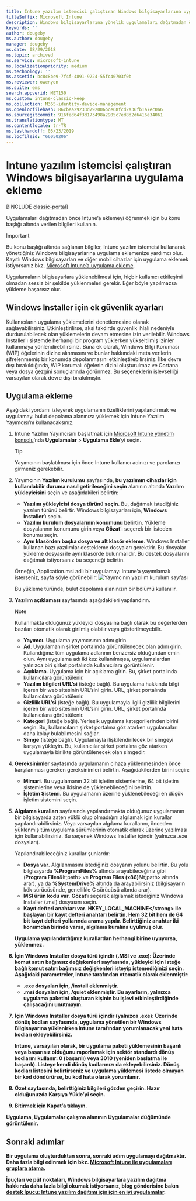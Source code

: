 ```yaml
---
title: Intune yazılım istemcisi çalıştıran Windows bilgisayarlarına uygulama ekleme
titleSuffix: Microsoft Intune
description: Windows bilgisayarlarına yönelik uygulamaları dağıtmadan önce Intune’a eklemeyi öğrenmek için bu konu başlığı altında verilen bilgileri kullanın.
keywords: ''
author: dougeby
ms.author: dougeby
manager: dougeby
ms.date: 08/29/2018
ms.topic: archived
ms.service: microsoft-intune
ms.localizationpriority: medium
ms.technology: ''
ms.assetid: bc8c8be9-7f4f-4891-9224-55fc40703f0b
ms.reviewer: owenyen
ms.suite: ems
search.appverid: MET150
ms.custom: intune-classic-keep
ms.collection: M365-identity-device-management
ms.openlocfilehash: 86cbea29233d792006bce68fcd2a36fb1a7ec0a6
ms.sourcegitcommit: 916fed64f3d173498a2905c7ed8d2d6416e34061
ms.translationtype: MT
ms.contentlocale: tr-TR
ms.lasthandoff: 05/23/2019
ms.locfileid: "66050206"
---
```

# <a name="add-apps-for-windows-pcs-that-run-the-intune-software-client"></a>Intune yazılım istemcisi çalıştıran Windows bilgisayarlarına uygulama ekleme

[!INCLUDE [classic-portal](includes/classic-portal.md)]

Uygulamaları dağıtmadan önce Intune’a eklemeyi öğrenmek için bu konu başlığı altında verilen bilgileri kullanın.

> [!IMPORTANT]
> Bu konu başlığı altında sağlanan bilgiler, Intune yazılım istemcisi kullanarak yönettiğiniz Windows bilgisayarlarına uygulama eklemenize yardımcı olur. Kayıtlı Windows bilgisayarları ve diğer mobil cihazlar için uygulama eklemek istiyorsanız bkz. [Microsoft Intune’a uygulama ekleme](apps-add.md).

Uygulamaların bilgisayarlara yüklenebilmesi için, hiçbir kullanıcı etkileşimi olmadan sessiz bir şekilde yüklenmeleri gerekir. Eğer böyle yapılmazsa yükleme başarısız olur.

## <a name="additional-security-settings-for-windows-installer"></a>Windows Installer için ek güvenlik ayarları
Kullanıcıların uygulama yüklemelerini denetlemesine olanak sağlayabilirsiniz. Etkinleştirilirse, aksi takdirde güvenlik ihlali nedeniyle durdurulabilecek olan yüklemelerin devam etmesine izin verilebilir. Windows Installer'ı sistemde herhangi bir program yüklerken yükseltilmiş izinler kullanmaya yönlendirebilirsiniz. Buna ek olarak, Windows Bilgi Koruması (WIP) öğelerinin dizine alınmasını ve bunlar hakkındaki meta verilerin şifrelenmemiş bir konumda depolanmasını etkinleştirebilirsiniz. İlke devre dışı bırakıldığında, WIP korumalı öğelerin dizini oluşturulmaz ve Cortana veya dosya gezgini sonuçlarında görünmez. Bu seçeneklerin işlevselliği varsayılan olarak devre dışı bırakılmıştır. 

## <a name="add-the-app"></a>Uygulama ekleme
Aşağıdaki yordamı izleyerek uygulamanın özelliklerini yapılandırmak ve uygulamayı bulut depolama alanınıza yüklemek için Intune Yazılım Yayımcısı’nı kullanacaksınız.

1. Intune Yazılım Yayımcısını başlatmak için [Microsoft Intune yönetim konsolu](https://manage.microsoft.com)’nda **Uygulamalar** &gt; **Uygulama Ekle**‘yi seçin.

   > [!TIP]
   > Yayımcının başlatılması için önce Intune kullanıcı adınızı ve parolanızı girmeniz gerekebilir.

2. Yayımcının **Yazılım kurulumu** sayfasında, **bu yazılımın cihazlar için kullanılabilir duruma nasıl getirileceğini seçin** alanının altında **Yazılım yükleyicisini** seçin ve aşağıdakileri belirtin:

   - **Yazılım yükleyicisi dosya türünü seçin**. Bu, dağıtmak istediğiniz yazılım türünü belirtir. Windows bilgisayarları için, **Windows Installer**’ı seçin.
   - **Yazılım kurulum dosyalarının konumunu belirtin**. Yükleme dosyalarının konumunu girin veya **Gözat**’ı seçerek bir listeden konumu seçin.
   - **Aynı klasörden başka dosya ve alt klasör ekleme**. Windows Installer kullanan bazı yazılımlar destekleme dosyaları gerektirir. Bu dosyalar yükleme dosyası ile aynı klasörde bulunmalıdır. Bu destek dosyalarını dağıtmak istiyorsanız bu seçeneği belirtin.

   Örneğin, Application.msi adlı bir uygulamayı Intune’a yayımlamak isterseniz, sayfa şöyle görünebilir: ![Yayımcının yazılım kurulum sayfası](media/publisher-for-pc.png)

   Bu yükleme türünde, bulut depolama alanınızın bir bölümü kullanılır.

3. **Yazılım açıklaması** sayfasında aşağıdakileri yapılandırın.

   > [!NOTE]
   > Kullanmakta olduğunuz yükleyici dosyasına bağlı olarak bu değerlerden bazıları otomatik olarak girilmiş olabilir veya gösterilmeyebilir.

   - **Yayımcı**. Uygulama yayımcısının adını girin.
   - **Ad**. Uygulamanın şirket portalında görüntülenecek olan adını girin.<br />Kullandığınız tüm uygulama adlarının benzersiz olduğundan emin olun. Aynı uygulama adı iki kez kullanılmışsa, uygulamalardan yalnızca biri şirket portalında kullanıcılara görüntülenir.
   - **Açıklama**. Uygulama için bir açıklama girin. Bu, şirket portalında kullanıcılara görüntülenir.
   - **Yazılım bilgileri URL’si** (isteğe bağlı). Bu uygulama hakkında bilgi içeren bir web sitesinin URL’sini girin. URL, şirket portalında kullanıcılara görüntülenir.
   - **Gizlilik URL’si** (isteğe bağlı). Bu uygulamayla ilgili gizlilik bilgilerini içeren bir web sitesinin URL’sini girin. URL, şirket portalında kullanıcılara görüntülenir.
   - **Kategori** (isteğe bağlı). Yerleşik uygulama kategorilerinden birini seçin. Bu, kullanıcıların şirket portalına göz atarken uygulamaları daha kolay bulabilmesini sağlar.
   - **Simge** (isteğe bağlı). Uygulamayla ilişkilendirilecek bir simgeyi karşıya yükleyin. Bu, kullanıcılar şirket portalına göz atarken uygulamayla birlikte görüntülenecek olan simgedir.

4. **Gereksinimler** sayfasında uygulamanın cihaza yüklenmesinden önce karşılanması gereken gereksinimleri belirtin. Aşağıdakilerden birini seçin:

   - **Mimari**. Bu uygulamanın 32 bit işletim sistemlerine, 64 bit işletim sistemlerine veya ikisine de yüklenebileceğini belirtin.
   - **İşletim Sistemi**. Bu uygulamanın üzerine yüklenebileceği en düşük işletim sistemini seçin.

5. **Algılama kuralları** sayfasında yapılandırmakta olduğunuz uygulamanın bir bilgisayarda zaten yüklü olup olmadığını algılamak için kurallar yapılandırabilirsiniz. Veya varsayılan algılama kurallarını, önceden yüklenmiş tüm uygulama sürümlerinin otomatik olarak üzerine yazılması için kullanabilirsiniz. Bu seçenek Windows Installer içindir (yalnızca .exe dosyaları).

   Yapılandırabileceğiniz kurallar şunlardır:
   - **Dosya var**. Algılanmasını istediğiniz dosyanın yolunu belirtin. Bu yolu bilgisayarda **%ProgramFiles%** altında arayabileceğiniz gibi (**Program Files**\&lt;path&gt; ve **Program Files (x86)**\&lt;path&gt; altında arar), ya da **%SystemDrive%** altında da arayabilirsiniz (bilgisayarın kök sürücüsünde, genellikle C sürücüsü altında arar).
   - **MSI ürün kodu var**. **Gözat**’ı seçerek algılamak istediğiniz Windows Installer (.msi) dosyasını seçin.
   - <strong>Kayıt defteri anahtarı var</strong>. <strong>HKEY_LOCAL_MACHINE\</strong> ile başlayan bir kayıt defteri anahtarı belirtin. Hem 32 bit hem de 64 bit kayıt defteri yollarında arama yapılır. Belirttiğiniz anahtar iki konumdan birinde varsa, algılama kuralına uyulmuş olur.

   Uygulama yapılandırdığınız kurallardan herhangi birine uyuyorsa, yüklenmez.

6. İçin **Windows Installer** dosya türü içindir (.MSI ve .exe): Üzerinde **komut satırı bağımsız değişkenleri** sayfasında, yükleyici için isteğe bağlı komut satırı bağımsız değişkenleri isteyip istemediğinizi seçin.
   Aşağıdaki parametreler, Intune tarafından otomatik olarak eklenmiştir:
   - .exe dosyaları için, **/install** eklenmiştir.
   - .msi dosyaları için, **/quiet** eklenmiştir.
   Bu ayarların, yalnızca uygulama paketini oluşturan kişinin bu işlevi etkinleştirdiğinde çalışacağını unutmayın.

7. İçin **Windows Installer** dosya türü içindir (yalnızca .exe): Üzerinde **dönüş kodları** sayfasında, uygulama yönetilen bir Windows Bilgisayarına yüklenirken Intune tarafından yorumlanacak yeni hata kodları ekleyebilirsiniz.

   Intune, varsayılan olarak, bir uygulama paketi yüklemesinin başarılı veya başarısız olduğunu raporlamak için sektör standardı dönüş kodlarını kullanır: **0** (başarılı) veya **3010** (yeniden başlatma ile başarılı). Listeye kendi dönüş kodlarınızı da ekleyebilirsiniz. Dönüş kodları listesini belirtirseniz ve uygulama yüklemesi listede olmayan bir kod döndürürse, bu kod hata olarak yorumlanır.

8. **Özet** sayfasında, belirttiğiniz bilgileri gözden geçirin. Hazır olduğunuzda **Karşıya Yükle**’yi seçin.

9. Bitirmek için **Kapat**’a tıklayın.

Uygulama, **Uygulamalar** çalışma alanının **Uygulamalar** düğümünde görüntülenir.

## <a name="next-steps"></a>Sonraki adımlar

Bir uygulama oluşturduktan sonra, sonraki adım uygulamayı dağıtmaktır. Daha fazla bilgi edinmek için bkz. [Microsoft Intune ile uygulamaları gruplara atama](apps-deploy.md).

İpuçları ve püf noktaları, Windows bilgisayarlara yazılım dağıtma hakkında daha fazla bilgi okumak istiyorsanız, blog gönderisine bakın [destek İpucu: Intune yazılım dağıtımı için için en iyi uygulamalar](https://blogs.technet.microsoft.com/intunesupport/2016/06/13/support-tip-best-practices-for-intune-software-distribution-to-pcs/).
